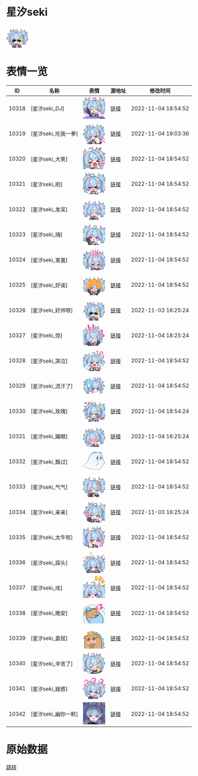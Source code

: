 # 星汐seki

<img src="./cover.png" height="60" alt="cover" />

# 表情一览

|ID|名称|表情|源地址|修改时间|
|----|----|----|----|----|
|10318|[星汐seki_DJ]|<img src="./pic/010318_%5B星汐seki_DJ%5D.png" height="60" alt="DJ"/>|[链接](http://i0.hdslb.com/bfs/emote/4b1d14a494a11e7ac776e7e110d6e01b3bd4ab47.png)|2022-11-04 18:54:52|
|10319|[星汐seki_吃我一拳]|<img src="./pic/010319_%5B星汐seki_吃我一拳%5D.png" height="60" alt="吃我一拳"/>|[链接](http://i0.hdslb.com/bfs/emote/2256fb4d0e98bc4f7307f82195ccff7de7bb46ea.png)|2022-11-04 19:03:36|
|10320|[星汐seki_大笑]|<img src="./pic/010320_%5B星汐seki_大笑%5D.png" height="60" alt="大笑"/>|[链接](http://i0.hdslb.com/bfs/emote/1397d0b301466febba94922b6e4af07d0e88b865.png)|2022-11-04 18:54:52|
|10321|[星汐seki_呃]|<img src="./pic/010321_%5B星汐seki_呃%5D.png" height="60" alt="呃"/>|[链接](http://i0.hdslb.com/bfs/emote/38f7d1a1348ce3e3d864251df9a0b10fa5304fce.png)|2022-11-04 18:54:52|
|10322|[星汐seki_发呆]|<img src="./pic/010322_%5B星汐seki_发呆%5D.png" height="60" alt="发呆"/>|[链接](http://i0.hdslb.com/bfs/emote/eb2b70e9a50b24c18ec903441d5d00d02fa19207.png)|2022-11-04 18:54:52|
|10323|[星汐seki_嗨]|<img src="./pic/010323_%5B星汐seki_嗨%5D.png" height="60" alt="嗨"/>|[链接](http://i0.hdslb.com/bfs/emote/d54e5b524c85e411f81910dcb1d1ad31869d4bc3.png)|2022-11-04 18:54:52|
|10324|[星汐seki_害羞]|<img src="./pic/010324_%5B星汐seki_害羞%5D.png" height="60" alt="害羞"/>|[链接](http://i0.hdslb.com/bfs/emote/cb0c4f6293aac48a9f1fb047823cae5f993b384d.png)|2022-11-04 18:54:52|
|10325|[星汐seki_好诶]|<img src="./pic/010325_%5B星汐seki_好诶%5D.png" height="60" alt="好诶"/>|[链接](http://i0.hdslb.com/bfs/emote/f71ce44f57679be34cd6f0ec5f52197fbf2eb762.png)|2022-11-04 18:54:52|
|10326|[星汐seki_好帅呀]|<img src="./pic/010326_%5B星汐seki_好帅呀%5D.png" height="60" alt="好帅呀"/>|[链接](http://i0.hdslb.com/bfs/emote/d882075230871bfb73c3b6de4d3e0eb747bb4cef.png)|2022-11-03 16:25:24|
|10327|[星汐seki_惊]|<img src="./pic/010327_%5B星汐seki_惊%5D.png" height="60" alt="惊"/>|[链接](http://i0.hdslb.com/bfs/emote/6aaa209e663a9c083a053f0c0d1b6e643827ca2e.png)|2022-11-04 18:25:24|
|10328|[星汐seki_哭泣]|<img src="./pic/010328_%5B星汐seki_哭泣%5D.png" height="60" alt="哭泣"/>|[链接](http://i0.hdslb.com/bfs/emote/196d833652a4da7b7bdef032e1b464f25b25a0e6.png)|2022-11-04 18:54:52|
|10329|[星汐seki_流汗了]|<img src="./pic/010329_%5B星汐seki_流汗了%5D.png" height="60" alt="流汗了"/>|[链接](http://i0.hdslb.com/bfs/emote/07d68125d428f5cedf1114cbac02b2ed628c3d6f.png)|2022-11-04 18:54:52|
|10330|[星汐seki_玫瑰]|<img src="./pic/010330_%5B星汐seki_玫瑰%5D.png" height="60" alt="玫瑰"/>|[链接](http://i0.hdslb.com/bfs/emote/302ee886ccb4bd2e2fea7d4438dba3628a4aacfd.png)|2022-11-04 18:54:24|
|10331|[星汐seki_媚眼]|<img src="./pic/010331_%5B星汐seki_媚眼%5D.png" height="60" alt="媚眼"/>|[链接](http://i0.hdslb.com/bfs/emote/fceb1e6c6e7412b1b9a5f350e39b7b6dda1ba62a.png)|2022-11-04 16:25:24|
|10332|[星汐seki_飘过]|<img src="./pic/010332_%5B星汐seki_飘过%5D.png" height="60" alt="飘过"/>|[链接](http://i0.hdslb.com/bfs/emote/66498e0d84cf1c2d46922fae7db0eef46623cb5d.png)|2022-11-04 18:54:52|
|10333|[星汐seki_气气]|<img src="./pic/010333_%5B星汐seki_气气%5D.png" height="60" alt="气气"/>|[链接](http://i0.hdslb.com/bfs/emote/1f114b77a341d30f092890113163610268309dc0.png)|2022-11-04 18:54:52|
|10334|[星汐seki_亲亲]|<img src="./pic/010334_%5B星汐seki_亲亲%5D.png" height="60" alt="亲亲"/>|[链接](http://i0.hdslb.com/bfs/emote/b4bd8b790355a750c9e3fb232e98ed99becb2845.png)|2022-11-03 16:25:24|
|10335|[星汐seki_太牛啦]|<img src="./pic/010335_%5B星汐seki_太牛啦%5D.png" height="60" alt="太牛啦"/>|[链接](http://i0.hdslb.com/bfs/emote/c1e2ba5ed9962ace5b9e55445ffab73201f82f9b.png)|2022-11-04 18:54:52|
|10336|[星汐seki_探头]|<img src="./pic/010336_%5B星汐seki_探头%5D.png" height="60" alt="探头"/>|[链接](http://i0.hdslb.com/bfs/emote/324e4552f9a02e883b4b5f7e61663e221bdb98e1.png)|2022-11-04 18:54:52|
|10337|[星汐seki_哇]|<img src="./pic/010337_%5B星汐seki_哇%5D.png" height="60" alt="哇"/>|[链接](http://i0.hdslb.com/bfs/emote/24de135ea3d1704199673f1c04c194f1de2c8aa4.png)|2022-11-04 18:54:52|
|10338|[星汐seki_晚安]|<img src="./pic/010338_%5B星汐seki_晚安%5D.png" height="60" alt="晚安"/>|[链接](http://i0.hdslb.com/bfs/emote/9e891753e6bd294245404fac641fa71110e35ae7.png)|2022-11-04 18:54:52|
|10339|[星汐seki_委屈]|<img src="./pic/010339_%5B星汐seki_委屈%5D.png" height="60" alt="委屈"/>|[链接](http://i0.hdslb.com/bfs/emote/c7189ead564ea9a817381fafe5b22f03e7838ca4.png)|2022-11-04 18:54:52|
|10340|[星汐seki_辛苦了]|<img src="./pic/010340_%5B星汐seki_辛苦了%5D.png" height="60" alt="辛苦了"/>|[链接](http://i0.hdslb.com/bfs/emote/3d89fc48fb863a8575a148c854955f266d320f2a.png)|2022-11-04 18:54:52|
|10341|[星汐seki_疑惑]|<img src="./pic/010341_%5B星汐seki_疑惑%5D.png" height="60" alt="疑惑"/>|[链接](http://i0.hdslb.com/bfs/emote/dd35cfc7df993fc3d3f43832e3a724fa7a091a41.png)|2022-11-04 18:54:52|
|10342|[星汐seki_幽你一默]|<img src="./pic/010342_%5B星汐seki_幽你一默%5D.png" height="60" alt="幽你一默"/>|[链接](http://i0.hdslb.com/bfs/emote/2b253f9de9731171da100b6ff603aad7cc3a1b45.png)|2022-11-04 18:54:52|

# 原始数据

[跳转](./raw.json)

